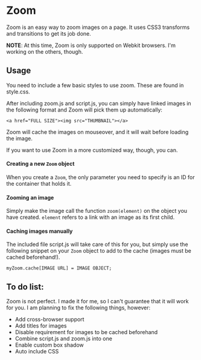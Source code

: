 # Zoom
Zoom is an easy way to zoom images on a page. It uses CSS3 transforms and transitions to get its job done.

**NOTE**: At this time, Zoom is only supported on Webkit browsers. I'm working on the others, though.

## Usage
You need to include a few basic styles to use zoom. These are found in style.css.

After including zoom.js and script.js, you can simply have linked images in the following format and Zoom will pick them up automatically:

`<a href="FULL SIZE"><img src="THUMBNAIL"></a>`

Zoom will cache the images on mouseover, and it will wait before loading the image.

If you want to use Zoom in a more customized way, though, you can.

#### Creating a new `Zoom` object
When you create a `Zoom`, the only parameter you need to specify is an ID for the container that holds it.
#### Zooming an image
Simply make the image call the function `zoom(element)` on the object you have created. `element` refers to a link with an image as its first child.
#### Caching images manually
The included file script.js will take care of this for you, but simply use the following snippet on your `Zoom` object to add to the cache (images must be cached beforehand!).

`myZoom.cache[IMAGE URL] = IMAGE OBJECT;`

## To do list:
Zoom is not perfect. I made it for me, so I can't guarantee that it will work for you. I am planning to fix the following things, however:

- Add cross-browser support
- Add titles for images
- Disable requirement for images to be cached beforehand
- Combine script.js and zoom.js into one
- Enable custom box shadow
- Auto include CSS
